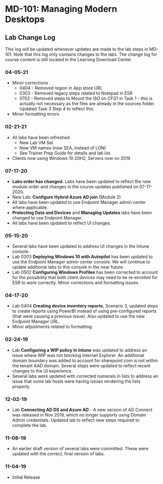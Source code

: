 # MD-101: Managing Modern Desktops 

## Lab Change Log

This log will be updated whenever updates are made to the lab steps in MD-101.  Note that this log only contains changes to the labs.  The change log for course content is still located in the Learning Download Center.

### 04-05-21

- Minor corrections
    - 0404 - Removed region in App store URL
    - 0303 - Removed legacy steps related to Notepad in ESR
    - 0702 - Removed steps to Mount the ISO on CFG1 in Task 1 - this is actually not necessary as the files are already in the sources folder. Updated Task 3 Step 4 to reflect this.
- Minor formatting errors

### 02-21-21


- All labs have been refreshed
  - New Lab VM Set
  - New VM names (now SEA, instead of LON)
  - See Trainer Prep Guide for details and lab list.
- Clients now using Windows 10 20H2, Servers now on 2019


### 07-17-20

-   **Labs order has changed.** Labs have been updated to reflect the new module order and changes in the course updates published on 07-17-2020. 
-   New Lab: **Configure Hybrid Azure AD join** (Module 2)
-   All labs have been updated to use Endpoint Manager admin center where applicable.
-   **Protecting Data and Devices** and **Managing Updates** labs have been changed to use Endpoint Manager.
-   All labs have been updated to reflect UI changes. 

### 05-15-20

-   Several labs have been updated to address UI changes in the Intune console. 
-   Lab 0203 **Deploying Windows 10 with Autopilot** has been updated to use the Endpoint Manager admin center console. We will continue to update additional labs to this console in the near future. 
-   Lab 0502 **Configuring Windows Profiles** has been corrected to account for the possibility that both client devices may need to be re-enrolled for ESR to work correctly. Minor corrections and formatting issues.

### 04-17-20
-   Lab 0404 **Creating device inventory reports**, Scenario 3, updated steps to create reports using PowerBI instead of using pre-configured reports (that were causing a previous issue). Also updated to use the new Endpoint Manager URL. 
-   Minor adjustments related to formatting.

### 02-24-19
-   Lab **Configuring a WIP policy in Intune** was updated to address an issue where WIP was not blocking Internet Explorer. An additional domain boundary was added to account for sharepoint.com is not within the tenant AAD domain. Several steps were updated to reflect recent changes to the UI experience.
-   Several labs were updated with corrected numerals in lists to address an issue that some lab hosts were having issues rendering the lists properly.

### 12-02-19
-   Lab **Connecting AD DS and Azure AD** - A new version of AD Connect was released in Nov 2019, which no longer supports using Domain Admin credentials. Updated lab to reflect new steps required to complete the lab.  

### 11-08-19
-   An earlier draft version of several labs were committed. These were updated with the correct, final version of labs. 

### 11-04-19
-   Initial Release

